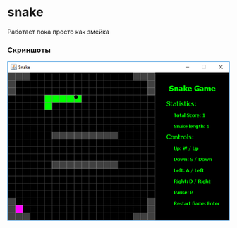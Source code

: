 # snake
Работает пока просто как змейка 

### Скриншоты

![alt text](https://github.com/starcevmisha/snake/blob/master/src/Screenshots/1.png?raw=true)
